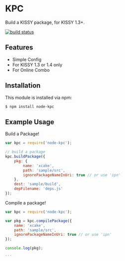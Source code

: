 # KPC

Build a KISSY package, for KISSY 1.3+.

[![build status](https://secure.travis-ci.org/abc-team/node-kpc.png)](http://travis-ci.org/abc-team/node-kpc)

## Features

- Simple Config
- For KISSY 1.3 or 1.4 only
- For Online Combo

## Installation

This module is installed via npm:

``` bash
$ npm install node-kpc
```

## Example Usage


Build a Package!

``` js
var kpc = require('node-kpc');

// build a package
kpc.buildPackage({
    pkg: {
        name: 'xcake',
        path: 'sample/src',
        ignorePackageNameInUri: true // or use 'ipn'
    },
    dest: 'sample/build',
    depFilename: 'deps.js'
});

```


Compile a package!

````js
var kpc = require('node-kpc');

var pkg = kpc.compilePackage({
    name: 'xcake',
    path: 'sample/src',
    ignorePackageNameInUri: true // or use 'ipn'
});

console.log(pkg);

```